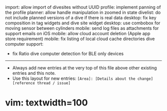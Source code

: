import: allow import of divesites without UUID
profile: implement panning of the profile
planner: allow handle manipulation in zoomed in state
divelist: do not include planned versions of a dive if there is real data
desktop: fix key composition in tag widgets and dive site widget
desktop: use combobox for moving sensor between cylinders
mobile: send log files as attachments for support emails on iOS
mobile: allow cloud account deletion (Apple app store requirement)
mobile: fix listing of local cloud cache directories
dive computer support:
- fix Ratio dive computer detection for BLE only devices

---
* Always add new entries at the very top of this file above other existing entries and this note.
* Use this layout for new entries: `[Area]: [Details about the change] [reference thread / issue]`
# vim: textwidth=100

